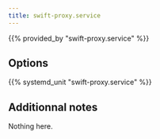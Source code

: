 ```yaml
---
title: swift-proxy.service
---
```


{{% provided_by "swift-proxy.service" %}}

## Options

{{% systemd_unit "swift-proxy.service" %}}

## Additionnal notes

Nothing here.